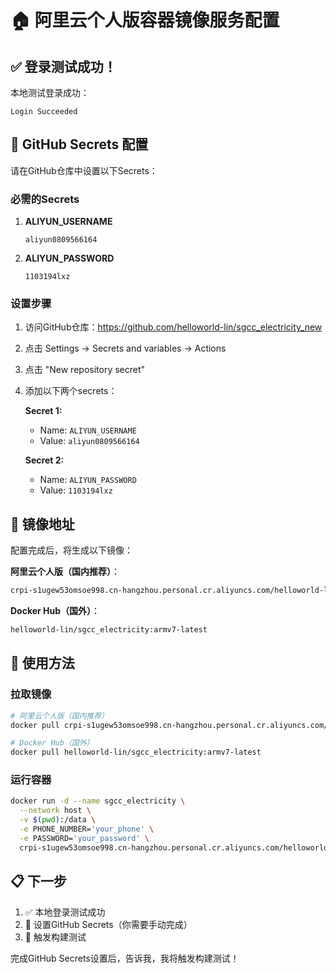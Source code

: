 # 🏠 阿里云个人版容器镜像服务配置

## ✅ 登录测试成功！

本地测试登录成功：
```
Login Succeeded
```

## 📝 GitHub Secrets 配置

请在GitHub仓库中设置以下Secrets：

### 必需的Secrets

1. **ALIYUN_USERNAME**
   ```
   aliyun0809566164
   ```

2. **ALIYUN_PASSWORD**
   ```
   1103194lxz
   ```

### 设置步骤

1. 访问GitHub仓库：https://github.com/helloworld-lin/sgcc_electricity_new
2. 点击 Settings → Secrets and variables → Actions
3. 点击 "New repository secret"
4. 添加以下两个secrets：

   **Secret 1:**
   - Name: `ALIYUN_USERNAME`
   - Value: `aliyun0809566164`

   **Secret 2:**
   - Name: `ALIYUN_PASSWORD`
   - Value: `1103194lxz`

## 🎯 镜像地址

配置完成后，将生成以下镜像：

**阿里云个人版（国内推荐）**：
```bash
crpi-s1ugew53omsoe998.cn-hangzhou.personal.cr.aliyuncs.com/helloworld-lin/sgcc_electricity:armv7-latest
```

**Docker Hub（国外）**：
```bash
helloworld-lin/sgcc_electricity:armv7-latest
```

## 🚀 使用方法

### 拉取镜像
```bash
# 阿里云个人版（国内推荐）
docker pull crpi-s1ugew53omsoe998.cn-hangzhou.personal.cr.aliyuncs.com/helloworld-lin/sgcc_electricity:armv7-latest

# Docker Hub（国外）
docker pull helloworld-lin/sgcc_electricity:armv7-latest
```

### 运行容器
```bash
docker run -d --name sgcc_electricity \
  --network host \
  -v $(pwd):/data \
  -e PHONE_NUMBER='your_phone' \
  -e PASSWORD='your_password' \
  crpi-s1ugew53omsoe998.cn-hangzhou.personal.cr.aliyuncs.com/helloworld-lin/sgcc_electricity:armv7-latest
```

## 📋 下一步

1. ✅ 本地登录测试成功
2. 🔄 设置GitHub Secrets（你需要手动完成）
3. 🚀 触发构建测试

完成GitHub Secrets设置后，告诉我，我将触发构建测试！

